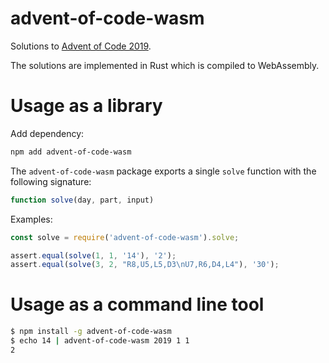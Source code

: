 # advent-of-code-wasm
Solutions to [Advent of Code 2019](https://adventofcode.com/2019).

The solutions are implemented in Rust which is compiled to WebAssembly.

# Usage as a library
Add dependency:

```sh
npm add advent-of-code-wasm
```

The `advent-of-code-wasm` package exports a single `solve` function with the following signature:

```js
function solve(day, part, input)
```

Examples:

```js
const solve = require('advent-of-code-wasm').solve;

assert.equal(solve(1, 1, '14'), '2');
assert.equal(solve(3, 2, "R8,U5,L5,D3\nU7,R6,D4,L4"), '30');
```

# Usage as a command line tool

```sh
$ npm install -g advent-of-code-wasm
$ echo 14 | advent-of-code-wasm 2019 1 1
2
```
